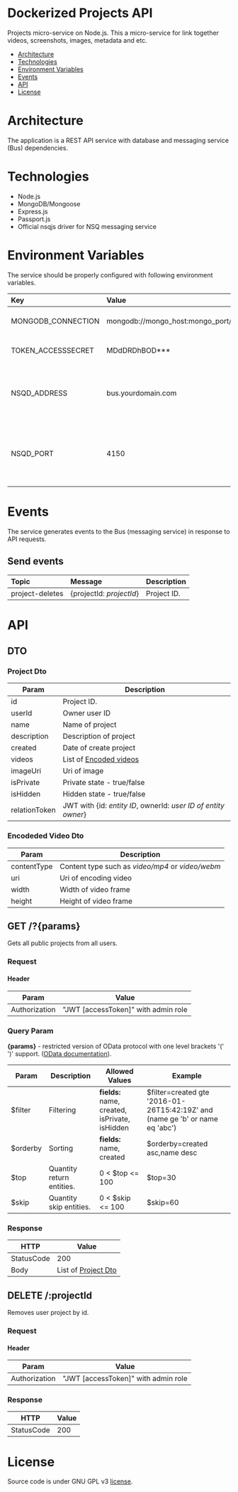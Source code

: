 # Dockerized Projects API
Projects micro-service on Node.js. This a micro-service for link together videos, screenshots, images, metadata and etc.

* [Architecture](#architecture)
* [Technologies](#technologies)
* [Environment Variables](#environment-variables)
* [Events](#events)
* [API](#api)
* [License](#license)

# Architecture
The application is a REST API service with database and messaging service (Bus) dependencies.

# Technologies
* Node.js
* MongoDB/Mongoose
* Express.js
* Passport.js
* Official nsqjs driver for NSQ messaging service

# Environment Variables
The service should be properly configured with following environment variables.

Key | Value | Description
:-- | :-- | :-- 
MONGODB_CONNECTION | mongodb://mongo_host:mongo_port/projects | MongoDB connection string.
TOKEN_ACCESSSECRET | MDdDRDhBOD*** | Access token secret.
NSQD_ADDRESS | bus.yourdomain.com | A hostname or an IP address of the NSQD running instance.
NSQD_PORT | 4150 | A TCP port number of the NSQD running instance to publish events.

# Events
The service generates events to the Bus (messaging service) in response to API requests.

## Send events
Topic | Message | Description
:-- | :-- | :--
project-deletes | {projectId: *projectId*} | Project ID.

# API
## DTO
### Project Dto
| Param   | Description |
|----------|-------------|
| id     | Project ID.|
| userId     | Owner user ID|
| name     | Name of project|
| description     | Description of project|
| created     | Date of create project|
| videos     | List of [Encoded videos](#encodeded-video-dto)|
| imageUri | Uri of image |
| isPrivate| Private state - true/false |
| isHidden| Hidden state - true/false |
| relationToken| JWT with {id: *entity ID*, ownerId: *user ID of entity owner*}|

### Encodeded Video Dto
| Param   | Description |
|----------|-------------|
| contentType     | Content type such as *video/mp4* or *video/webm*|
| uri     | Uri of encoding video|
| width     | Width of video frame|
| height     | Height of video frame |

## GET /?**{params}**
Gets all public projects from all users.

### Request
#### Header
| Param   | Value |
|----------|-------------|
| Authorization     | "JWT [accessToken]" with admin role|

### Query Param
**{params}** - restricted version of OData protocol with one level brackets '(' ')' support. ([OData documentation](http://docs.oasis-open.org/odata/odata/v4.0/odata-v4.0-part2-url-conventions.html)).

| Param    | Description | Allowed Values| Example | 
|----------|-------------|---------------|---------|
| $filter    |  Filtering | **fields:** name, created, isPrivate, isHidden | $filter=created gte '2016-01-26T15:42:19Z' and (name ge 'b' or name eq 'abc') |
| $orderby    |  Sorting | **fields:** name, created | $orderby=created asc,name desc|
| $top    | Quantity return entities. | 0 < $top <= 100 | $top=30 |
| $skip    | Quantity skip entities. | 0 < $skip <= 100 | $skip=60 |

### Response
| HTTP       |      Value                                                         |
|------------|--------------------------------------------------------------------|
| StatusCode | 200                                                            |
| Body | List of [Project Dto](#project-dto)                                                            |

## DELETE /:projectId
Removes user project by id.

### Request
#### Header
| Param   | Value |
|----------|-------------|
| Authorization     | "JWT [accessToken]" with admin role|

### Response
| HTTP       |      Value                                                         |
|------------|--------------------------------------------------------------------|
| StatusCode | 200                                                            |

# License
Source code is under GNU GPL v3 [license](LICENSE).

